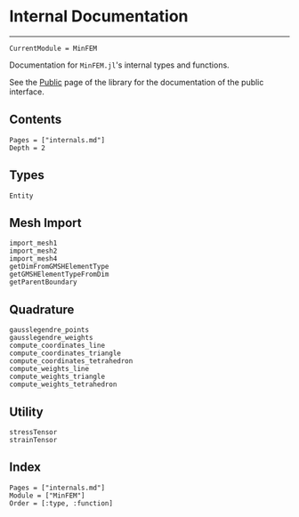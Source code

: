 # Internal Documentation

---

```@meta
CurrentModule = MinFEM
```

Documentation for `MinFEM.jl`'s internal types and functions.

See the [Public](public.md) page of the library for the documentation of the public interface.

## Contents

```@contents
Pages = ["internals.md"]
Depth = 2
```

## Types

```@docs
Entity
```

## Mesh Import

```@docs
import_mesh1
import_mesh2
import_mesh4
getDimFromGMSHElementType
getGMSHElementTypeFromDim
getParentBoundary
```

## Quadrature

```@docs
gausslegendre_points
gausslegendre_weights
compute_coordinates_line
compute_coordinates_triangle
compute_coordinates_tetrahedron
compute_weights_line
compute_weights_triangle
compute_weights_tetrahedron
```

## Utility

```@docs
stressTensor
strainTensor
```

## Index

```@index
Pages = ["internals.md"]
Module = ["MinFEM"]
Order = [:type, :function]
```
